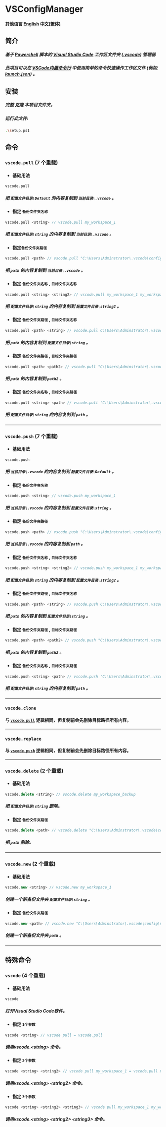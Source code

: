 # VSConfigManager

#### 其他语言 [English](README.md) [中文(繁体)](README_TW.md)


## 简介
##### 基于 [Powershell](https://github.com/PowerShell/PowerShell) 脚本的 [Visual Studio Code](https://github.com/microsoft/vscode) 工作区文件夹 ([.vscode](https://code.visualstudio.com/docs/configure/settings)) 管理器
##### 此项目可以在 [VSCode内置命令行](https://code.visualstudio.com/docs/terminal/basics) 中使用**简单的命令**快速操作工作区文件 (例如: [launch.json](https://code.visualstudio.com/docs/debugtest/debugging)) 。


## 安装
##### 完整 [克隆](https://docs.github.com/en/repositories/creating-and-managing-repositories/cloning-a-repository) 本项目文件夹，
##### 运行此文件: 
```bash
.\setup.ps1
```


## 命令


### ```vscode.pull``` (7 个重载)


- #### 基础用法
```cpp
vscode.pull
```
##### 把 ```配置文件目录\Default``` 的内容复制到 ```当前目录\.vscode``` 。


- #### 指定 ```备份文件夹名称```
```cpp
vscode.pull <string> // vscode.pull my_workspace_1
```
##### 把 ```配置文件目录\string``` 的内容复制到 ```当前目录\.vscode``` 。


- #### 指定```备份文件夹路径```
```cpp
vscode.pull <path> // vscode.pull "C:\Users\Adminstrator\.vscode\config\my_workspace_1\" 
```
##### 把 ```path``` 的内容复制到 ```当前目录\.vscode``` 。


- #### 指定 ```备份文件夹名称``` , ```目标文件夹名称```
```cpp
vscode.pull <string> <string2> // vscode.pull my_workspace_1 my_workspace_backup
```
##### 把 ```配置文件目录\string``` 的内容复制到 ```配置文件目录\string2``` 。


- #### 指定 ```备份文件夹路径``` , ```目标文件夹名称```
```cpp
vscode.pull <path> <string> // vscode.pull C:\Users\Adminstrator\.vscode\config\my_workspace_1\ my_workspace_backup
```
##### 把 ```path``` 的内容复制到 ```配置文件目录\string``` 。


- #### 指定 ```备份文件夹路径``` , ```目标文件夹路径```
```cpp
vscode.pull <path> <path2> // vscode.pull "C:\Users\Adminstrator\.vscode\config\my_workspace_1\" "C:\Users\Adminstrator\.vscode\config\my_workspace_backup\"
```
##### 把 ```path``` 的内容复制到 ```path2``` 。


- #### 指定 ```备份文件夹名称``` , ```目标文件夹路径```
```cpp
vscode.pull <string> <path> // vscode.pull "C:\Users\Adminstrator\.vscode\config\my_workspace_1\" "C:\Users\Adminstrator\.vscode\config\my_workspace_backup\"
```
##### 把 ```配置文件目录\string``` 的内容复制到 ```path``` 。

---


### ```vscode.push``` (7 个重载)


- #### 基础用法
```cpp
vscode.push 
```
##### 把 ```当前目录\.vscode``` 的内容复制到 ```配置文件目录\Default``` 。


- #### 指定 ```备份文件夹名称```
```cpp
vscode.push <string> // vscode.push my_workspace_1
```
##### 把 ```当前目录\.vscode``` 的内容复制到 ```配置文件目录\string``` 。


- #### 指定 ```备份文件夹路径```
```cpp
vscode.push <path> // vscode.push "C:\Users\Adminstrator\.vscode\config\my_workspace_1\" 
```
##### 把 ```当前目录\.vscode``` 的内容复制到 ```path``` 。


- #### 指定 ```备份文件夹名称``` , ```目标文件夹名称```
```cpp
vscode.push <string> <string2> // vscode.push my_workspace_1 my_workspace_backup
```
##### 把 ```配置文件目录\string``` 的内容复制到 ```配置文件目录\string2``` 。


- #### 指定 ```备份文件夹路径``` , ```目标文件夹名称```
```cpp
vscode.push <path> <string> // vscode.push C:\Users\Adminstrator\.vscode\config\my_workspace_1\ my_workspace_backup
```
##### 把 ```path``` 的内容复制到 ```配置文件目录\string``` 。


- #### 指定 ```备份文件夹路径``` , ```目标文件夹路径```
```cpp
vscode.push <path> <path2> // vscode.push "C:\Users\Adminstrator\.vscode\config\my_workspace_1\" "C:\Users\Adminstrator\.vscode\config\my_workspace_backup\"
```
##### 把 ```path``` 的内容复制到 ```path2``` 。


- #### 指定 ```备份文件夹名称``` , ```目标文件夹路径```
```cpp
vscode.push <string> <path> // vscode.push "C:\Users\Adminstrator\.vscode\config\my_workspace_1\" "C:\Users\Adminstrator\.vscode\config\my_workspace_backup\"
```
##### 把 ```配置文件目录\string``` 的内容复制到 ```path``` 。

---


### ```vscode.clone``` 
#### 与 [```vscode.pull```](#vscodepull-7-个重载) 逻辑相同，但复制前会先删除目标路径所有内容。

---
### ```vscode.replace```
#### 与 [```vscode.push```](#vscodepush-7-个重载) 逻辑相同，但复制前会先删除目标路径所有内容。
---
### ```vscode.delete``` (2 个重载)
- #### 基础用法
```cpp
vscode.delete <string> // vscode.delete my_workspace_backup
```
##### 把 ```配置文件目录\string``` 删除。
- #### 指定 ```备份文件夹路径```
```cpp
vscode.delete <path> // vscode.delete "C:\Users\Adminstrator\.vscode\config\my_workspace_backup\"
```
##### 把 ```path``` 删除。
---
### ```vscode.new``` (2 个重载)
- #### 基础用法
```cpp
vscode.new <string> // vscode.new my_workspace_1
```
##### 创建一个新备份文件夹 ```配置文件目录\string``` 。
- #### 指定 ```备份文件夹路径```
```cpp
vscode.new <path> // vscode.new "C:\Users\Adminstrator\.vscode\config\my_workspace_1\"
```
##### 创建一个新备份文件夹 ```path``` 。
---
## 特殊命令
### ```vscode``` (4 个重载)
- #### 基础用法
```cpp
vscode
```
##### 打开Visual Studio Code软件。
- #### 指定 ```1个参数```
```cpp
vscode <string> // vscode pull = vscode.pull
```
##### 调用vscode.\<string\> 命令。

- #### 指定 ```2个参数```
```cpp
vscode <string> <string2> // vscode pull my_workspace_1 = vscode.pull my_workspace_1
```
##### 调用vscode.\<string\> \<string2\> 命令。

- #### 指定 ```3个参数```
```cpp
vscode <string> <string2> <string3> // vscode pull my_workspace_1 my_workspace_backup = vscode.pull my_workspace_1 my_workspace_backup
```
##### 调用vscode.\<string\> \<string2\> \<string3\> 命令。

